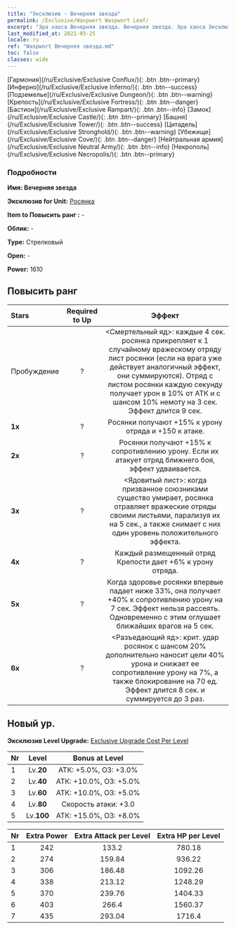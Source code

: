 ```yaml
---
title: "Эксклюзив - Вечерняя звезда"
permalink: /Exclusive/Waspwort Waspwort Leaf/
excerpt: "Эра хаоса Вечерняя звезда. Вечерняя звезда. Эра хаоса Эксклюзив Вечерняя звезда. Росянка Эксклюзив."
last_modified_at: 2021-03-25
locale: ru
ref: "Waspwort Вечерняя звезда.md"
toc: false
classes: wide
---
```

 [Гармония](/ru/Exclusive/Exclusive Conflux/){: .btn .btn--primary} [Инферно](/ru/Exclusive/Exclusive Inferno/){: .btn .btn--success} [Подземелье](/ru/Exclusive/Exclusive Dungeon/){: .btn .btn--warning} [Крепость](/ru/Exclusive/Exclusive Fortress/){: .btn .btn--danger} [Бастион](/ru/Exclusive/Exclusive Rampart/){: .btn .btn--info} [Замок](/ru/Exclusive/Exclusive Castle/){: .btn .btn--primary} [Башня](/ru/Exclusive/Exclusive Tower/){: .btn .btn--success} [Цитадель](/ru/Exclusive/Exclusive Stronghold/){: .btn .btn--warning} [Убежище](/ru/Exclusive/Exclusive Cove/){: .btn .btn--danger} [Нейтральная армия](/ru/Exclusive/Exclusive Neutral Army/){: .btn .btn--info} [Некрополь](/ru/Exclusive/Exclusive Necropolis/){: .btn .btn--primary} 

### Подробности
 **Имя: Вечерняя звезда** 

 **Эксклюзив for Unit:** [Росянка](/ru/units/Waspwort/) 

 **Item to Повысить ранг :** -

 **Облик:** -

 **Type:** Стрелковый

 **Open:** -

 **Power:** 1610

## Повысить ранг 

  |     Stars    |  Required to Up | Эффект |
  |:-------------|:---------------:|:---------------:|
  |  Пробуждение  | ? | <Смертельный яд>: каждые 4 сек. росянка прикрепляет к 1 случайному вражескому отряду лист росянки (если на врага уже действует аналогичный эффект, они суммируются). Отряд с листом росянки каждую секунду получает урон в 10% от АТК и с шансом 10% немоту на 3 сек. Эффект длится 9 сек. |
  | **1x** <i class="fas fa-star"/> | ? | Росянки получают +15% к урону отряда и +150 к атаке. |
  | **2x** <i class="fas fa-star"/> | ? | Росянки получают +15% к сопротивлению урону. Если их атакует отряд ближнего боя, эффект удваивается. |
  | **3x** <i class="fas fa-star"/> | ? | <Ядовитый лист>: когда призванное союзниками существо умирает, росянка отравляет вражеские отряды своими листьями, парализуя их на 5 сек., а также снимает с них один уровень положительного эффекта. |
  | **4x** <i class="fas fa-star"/> | ? | Каждый размещенный отряд Крепости дает +6% к урону отряда. |
  | **5x** <i class="fas fa-star"/> | ? | Когда здоровье росянки впервые падает ниже 33%, она получает +40% к сопротивлению урону на 7 сек. Эффект нельзя рассеять. Одновременно с этим оглушает ближайших врагов на 5 сек. |
  | **6x** <i class="fas fa-star"/> | ? | <Разъедающий яд>: крит. удар росянок с шансом 20% дополнительно наносит цели 40% урона и снижает ее сопротивление урону на 7%, а также блокирование на 70 ед. Эффект длится 8 сек. и суммируется до 3 раз. |


## Новый ур.
 **Эксклюзив Level Upgrade:** [Exclusive Upgrade Cost Per Level](/Exclusive/ExclusiveUpgradeCostPerLevel/)

  |  Nr  |   Level  | Bonus at Level |
  |:-----|:--------:|:--------------:|
  | 1 | Lv.**20** | АТК: +5.0%, ОЗ: +3.0% |
  | 2 | Lv.**40** | АТК: +10.0%, ОЗ: +5.0% |
  | 3 | Lv.**60** | АТК: +10.0%, ОЗ: +5.0% |
  | 4 | Lv.**80** | Скорость атаки: +3.0 |
  | 5 | Lv.**100** | АТК: +15.0%, ОЗ: +8.0% |


  |  Nr  |  Extra Power | Extra Attack per Level | Extra HP per Level |
  |:-----|:--------:|:--------:|:--------:|
  | 1 | 242 | 133.2 | 780.18 |
  | 2 | 274 | 159.84 | 936.22 |
  | 3 | 306 | 186.48 | 1092.26 |
  | 4 | 338 | 213.12 | 1248.29 |
  | 5 | 370 | 239.76 | 1404.33 |
  | 6 | 403 | 266.4 | 1560.37 |
  | 7 | 435 | 293.04 | 1716.4 |


